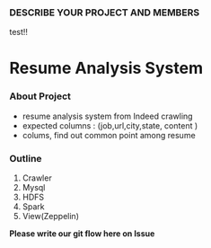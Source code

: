 ### DESCRIBE YOUR PROJECT AND MEMBERS



test!!
# Resume Analysis System

### About Project

- resume analysis system from Indeed crawling
- expected columns : (job,url,city,state, content )
- colums, find out common point among resume

### Outline

1. Crawler 
2. Mysql
3. HDFS
4. Spark
5. View(Zeppelin)



**Please write our git flow here on Issue**


